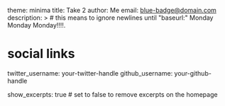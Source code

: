 theme: minima
title: Take 2
author: Me
email: blue-badge@domain.com
description: > # this means to ignore newlines until "baseurl:"
  Monday Monday Monday!!!!.

# social links
twitter_username: your-twitter-handle
github_username:  your-github-handle

show_excerpts: true # set to false to remove excerpts on the homepage
